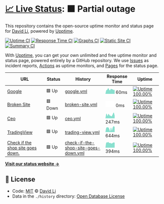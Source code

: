 # [📈 Live Status](https://FriendlyUser.github.io/uptime-check): <!--live status--> **🟧 Partial outage**

This repository contains the open-source uptime monitor and status page for [David Li](https://friendlyuser.github.io), powered by [Upptime](https://github.com/upptime/upptime).

[![Uptime CI](https://github.com/koj-co/upptime/workflows/Uptime%20CI/badge.svg)](https://github.com/koj-co/upptime/actions?query=workflow%3A%22Uptime+CI%22)
[![Response Time CI](https://github.com/koj-co/upptime/workflows/Response%20Time%20CI/badge.svg)](https://github.com/koj-co/upptime/actions?query=workflow%3A%22Response+Time+CI%22)
[![Graphs CI](https://github.com/koj-co/upptime/workflows/Graphs%20CI/badge.svg)](https://github.com/koj-co/upptime/actions?query=workflow%3A%22Graphs+CI%22)
[![Static Site CI](https://github.com/koj-co/upptime/workflows/Static%20Site%20CI/badge.svg)](https://github.com/koj-co/upptime/actions?query=workflow%3A%22Static+Site+CI%22)
[![Summary CI](https://github.com/koj-co/upptime/workflows/Summary%20CI/badge.svg)](https://github.com/koj-co/upptime/actions?query=workflow%3A%22Summary+CI%22)

With [Upptime](https://upptime.js.org), you can get your own unlimited and free uptime monitor and status page, powered entirely by a GitHub repository. We use [Issues](https://github.com/FriendlyUser/uptime-check/issues) as incident reports, [Actions](https://github.com/FriendlyUser/uptime-check/actions) as uptime monitors, and [Pages](https://FriendlyUser.github.io/uptime-check) for the status page.

<!--start: status pages-->
<!-- This summary is generated by Upptime (https://github.com/upptime/upptime) -->
<!-- Do not edit this manually, your changes will be overwritten -->

| URL                                                               | Status  | History                                                                                                                                          | Response Time                                                                                         | Uptime                                                                                                                                                                                                                                                                               |
| ----------------------------------------------------------------- | ------- | ------------------------------------------------------------------------------------------------------------------------------------------------ | ----------------------------------------------------------------------------------------------------- | ------------------------------------------------------------------------------------------------------------------------------------------------------------------------------------------------------------------------------------------------------------------------------------ |
| [Google](https://www.google.com)                                  | 🟩 Up   | [google.yml](https://github.com/FriendlyUser/uptime-check/commits/master/history/google.yml)                                                     | <img alt="Response time graph" src="./graphs/google.png" height="20"> 60ms                            | [![Uptime 100.00%](https://img.shields.io/endpoint?url=https%3A%2F%2Fraw.githubusercontent.com%2FFriendlyUser%2Fuptime-check%2Fmaster%2Fapi%2Fgoogle%2Fuptime.json)](https://FriendlyUser.github.io/uptime-check/history/google)                                                     |
| [Broken Site](https://thissitedoesnotexist.com)                   | 🟥 Down | [broken-site.yml](https://github.com/FriendlyUser/uptime-check/commits/master/history/broken-site.yml)                                           | <img alt="Response time graph" src="./graphs/broken-site.png" height="20"> 0ms                        | [![Uptime 100.00%](https://img.shields.io/endpoint?url=https%3A%2F%2Fraw.githubusercontent.com%2FFriendlyUser%2Fuptime-check%2Fmaster%2Fapi%2Fbroken-site%2Fuptime.json)](https://FriendlyUser.github.io/uptime-check/history/broken-site)                                           |
| [Ceo](https://ceo.ca)                                             | 🟩 Up   | [ceo.yml](https://github.com/FriendlyUser/uptime-check/commits/master/history/ceo.yml)                                                           | <img alt="Response time graph" src="./graphs/ceo.png" height="20"> 247ms                              | [![Uptime 100.00%](https://img.shields.io/endpoint?url=https%3A%2F%2Fraw.githubusercontent.com%2FFriendlyUser%2Fuptime-check%2Fmaster%2Fapi%2Fceo%2Fuptime.json)](https://FriendlyUser.github.io/uptime-check/history/ceo)                                                           |
| [TradingView](https://www.tradingview.com/)                       | 🟩 Up   | [trading-view.yml](https://github.com/FriendlyUser/uptime-check/commits/master/history/trading-view.yml)                                         | <img alt="Response time graph" src="./graphs/trading-view.png" height="20"> 644ms                     | [![Uptime 100.00%](https://img.shields.io/endpoint?url=https%3A%2F%2Fraw.githubusercontent.com%2FFriendlyUser%2Fuptime-check%2Fmaster%2Fapi%2Ftrading-view%2Fuptime.json)](https://FriendlyUser.github.io/uptime-check/history/trading-view)                                         |
| [Check if the shop site goes down.](https://shop.syomortgage.com) | 🟩 Up   | [check-if-the-shop-site-goes-down.yml](https://github.com/FriendlyUser/uptime-check/commits/master/history/check-if-the-shop-site-goes-down.yml) | <img alt="Response time graph" src="./graphs/check-if-the-shop-site-goes-down.png" height="20"> 394ms | [![Uptime 100.00%](https://img.shields.io/endpoint?url=https%3A%2F%2Fraw.githubusercontent.com%2FFriendlyUser%2Fuptime-check%2Fmaster%2Fapi%2Fcheck-if-the-shop-site-goes-down%2Fuptime.json)](https://FriendlyUser.github.io/uptime-check/history/check-if-the-shop-site-goes-down) |

<!--end: status pages-->

[**Visit our status website →**](https://FriendlyUser.github.io/uptime-check)

## 📄 License

- Code: [MIT](./LICENSE) © [David Li](https://friendlyuser.github.io)
- Data in the `./history` directory: [Open Database License](https://opendatacommons.org/licenses/odbl/1-0/)
